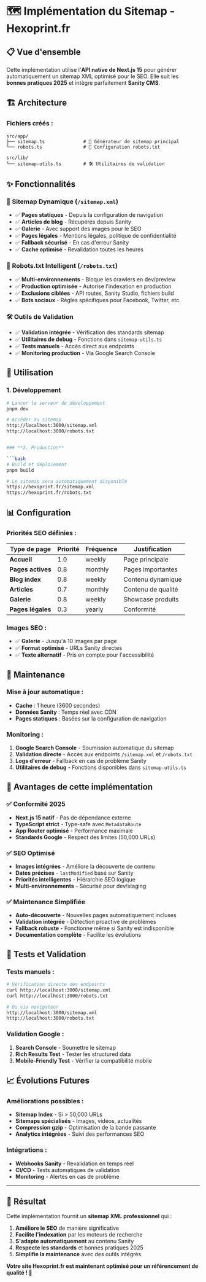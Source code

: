 # 🗺️ Implémentation du Sitemap - Hexoprint.fr

## 📋 Vue d'ensemble

Cette implémentation utilise l'**API native de Next.js 15** pour générer automatiquement un sitemap XML optimisé pour le SEO. Elle suit les **bonnes pratiques 2025** et intègre parfaitement **Sanity CMS**.

## 🏗️ Architecture

### **Fichiers créés :**

```
src/app/
├── sitemap.ts              # 🎯 Générateur de sitemap principal
└── robots.ts               # 🤖 Configuration robots.txt

src/lib/
└── sitemap-utils.ts        # 🛠️ Utilitaires de validation
```

## ✨ Fonctionnalités

### **🎯 Sitemap Dynamique (`/sitemap.xml`)**

- ✅ **Pages statiques** - Depuis la configuration de navigation
- ✅ **Articles de blog** - Récupérés depuis Sanity
- ✅ **Galerie** - Avec support des images pour le SEO
- ✅ **Pages légales** - Mentions légales, politique de confidentialité
- ✅ **Fallback sécurisé** - En cas d'erreur Sanity
- ✅ **Cache optimisé** - Revalidation toutes les heures

### **🤖 Robots.txt Intelligent (`/robots.txt`)**

- ✅ **Multi-environnements** - Bloque les crawlers en dev/preview
- ✅ **Production optimisée** - Autorise l'indexation en production
- ✅ **Exclusions ciblées** - API routes, Sanity Studio, fichiers build
- ✅ **Bots sociaux** - Règles spécifiques pour Facebook, Twitter, etc.

### **🛠️ Outils de Validation**

- ✅ **Validation intégrée** - Vérification des standards sitemap
- ✅ **Utilitaires de debug** - Fonctions dans `sitemap-utils.ts`
- ✅ **Tests manuels** - Accès direct aux endpoints
- ✅ **Monitoring production** - Via Google Search Console

## 🚀 Utilisation

### **1. Développement**

````bash
# Lancer le serveur de développement
pnpm dev

# Accéder au sitemap
http://localhost:3000/sitemap.xml
http://localhost:3000/robots.txt


### **2. Production**

```bash
# Build et déploiement
pnpm build

# Le sitemap sera automatiquement disponible
https://hexoprint.fr/sitemap.xml
https://hexoprint.fr/robots.txt
````

## 📊 Configuration

### **Priorités SEO définies :**

| Type de page      | Priorité | Fréquence | Justification      |
| ----------------- | -------- | --------- | ------------------ |
| **Accueil**       | 1.0      | weekly    | Page principale    |
| **Pages actives** | 0.8      | monthly   | Pages importantes  |
| **Blog index**    | 0.8      | weekly    | Contenu dynamique  |
| **Articles**      | 0.7      | monthly   | Contenu de qualité |
| **Galerie**       | 0.8      | weekly    | Showcase produits  |
| **Pages légales** | 0.3      | yearly    | Conformité         |

### **Images SEO :**

- ✅ **Galerie** - Jusqu'à 10 images par page
- ✅ **Format optimisé** - URLs Sanity directes
- ✅ **Texte alternatif** - Pris en compte pour l'accessibilité

## 🔧 Maintenance

### **Mise à jour automatique :**

- **Cache** : 1 heure (3600 secondes)
- **Données Sanity** : Temps réel avec CDN
- **Pages statiques** : Basées sur la configuration de navigation

### **Monitoring :**

1. **Google Search Console** - Soumission automatique du sitemap
2. **Validation directe** - Accès aux endpoints `/sitemap.xml` et `/robots.txt`
3. **Logs d'erreur** - Fallback en cas de problème Sanity
4. **Utilitaires de debug** - Fonctions disponibles dans `sitemap-utils.ts`

## 🎯 Avantages de cette implémentation

### **✅ Conformité 2025**

- **Next.js 15 natif** - Pas de dépendance externe
- **TypeScript strict** - Type-safe avec `MetadataRoute`
- **App Router optimisé** - Performance maximale
- **Standards Google** - Respect des limites (50,000 URLs)

### **✅ SEO Optimisé**

- **Images intégrées** - Améliore la découverte de contenu
- **Dates précises** - `lastModified` basé sur Sanity
- **Priorités intelligentes** - Hiérarchie SEO logique
- **Multi-environnements** - Sécurisé pour dev/staging

### **✅ Maintenance Simplifiée**

- **Auto-découverte** - Nouvelles pages automatiquement incluses
- **Validation intégrée** - Détection proactive de problèmes
- **Fallback robuste** - Fonctionne même si Sanity est indisponible
- **Documentation complète** - Facilite les évolutions

## 🧪 Tests et Validation

### **Tests manuels :**

```bash
# Vérification directe des endpoints
curl http://localhost:3000/sitemap.xml
curl http://localhost:3000/robots.txt

# Ou via navigateur
http://localhost:3000/sitemap.xml
http://localhost:3000/robots.txt
```

### **Validation Google :**

1. **Search Console** - Soumettre le sitemap
2. **Rich Results Test** - Tester les structured data
3. **Mobile-Friendly Test** - Vérifier la compatibilité mobile

## 📈 Évolutions Futures

### **Améliorations possibles :**

- **Sitemap Index** - Si > 50,000 URLs
- **Sitemaps spécialisés** - Images, vidéos, actualités
- **Compression gzip** - Optimisation de la bande passante
- **Analytics intégrées** - Suivi des performances SEO

### **Intégrations :**

- **Webhooks Sanity** - Revalidation en temps réel
- **CI/CD** - Tests automatiques de validation
- **Monitoring** - Alertes en cas de problème

---

## 🎉 Résultat

Cette implémentation fournit un **sitemap XML professionnel** qui :

1. **Améliore le SEO** de manière significative
2. **Facilite l'indexation** par les moteurs de recherche
3. **S'adapte automatiquement** au contenu Sanity
4. **Respecte les standards** et bonnes pratiques 2025
5. **Simplifie la maintenance** avec des outils intégrés

**Votre site Hexoprint.fr est maintenant optimisé pour un référencement de qualité ! 🚀**
